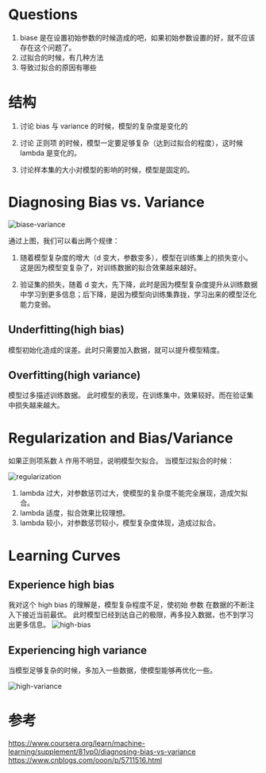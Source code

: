 # Questions
1. biase 是在设置初始参数的时候造成的吧，如果初始参数设置的好，就不应该存在这个问题了。
2. 过拟合的时候，有几种方法
3. 导致过拟合的原因有哪些

# 结构
1. 讨论 bias 与 variance 的时候，模型的复杂度是变化的

2. 讨论 正则项 的时候，模型一定要足够复杂（达到过拟合的程度），这时候 lambda 是变化的。

3. 讨论样本集的大小对模型的影响的时候，模型是固定的。

# Diagnosing Bias vs. Variance

![biase-variance](https://d3c33hcgiwev3.cloudfront.net/imageAssetProxy.v1/I4dRkz_pEeeHpAqQsW8qwg_bed7efdd48c13e8f75624c817fb39684_fixed.png?expiry=1539388800000&hmac=aA-IallqzlEMDqBNyK0UfiWsx1fR-9WIsNtuGGrdR1Y)

通过上图，我们可以看出两个规律：

1. 随着模型复杂度的增大（d 变大，参数变多），模型在训练集上的损失变小。这是因为模型变复杂了，对训练数据的拟合效果越来越好。

2. 验证集的损失，随着 d 变大，先下降，此时是因为模型复杂度提升从训练数据中学习到更多信息；后下降，是因为模型向训练集靠拢，学习出来的模型泛化能力变弱。

## Underfitting(high bias)
模型初始化造成的误差。此时只需要加入数据，就可以提升模型精度。

## Overfitting(high variance)
模型过多描述训练数据。
此时模型的表现，在训练集中，效果较好。而在验证集中损失越来越大。

# Regularization and Bias/Variance
如果正则项系数 $\lambda$ 作用不明显，说明模型欠拟合。
当模型过拟合的时候：

![regularization](https://d3c33hcgiwev3.cloudfront.net/imageAssetProxy.v1/3XyCytntEeataRJ74fuL6g_3b6c06d065d24e0bf8d557e59027e87a_Screenshot-2017-01-13-16.09.36.png?expiry=1539388800000&hmac=-LAbFGmqyfZIZb8Z5j1V8-8TY6ehceIdb5ZmHE_sg1o)

1. lambda 过大，对参数惩罚过大，使模型的复杂度不能完全展现，造成欠拟合。
2. lambda 适度，拟合效果比较理想。
3. lambda 较小，对参数惩罚较小，模型复杂度体现，造成过拟合。


# Learning Curves
## Experience high bias
我对这个 high bias 的理解是，模型复杂程度不足，使初始 参数 在数据的不断注入下接近当前最优。
此时模型已经到达自己的极限，再多投入数据，也不到学习出更多信息。
![high-bias](https://d3c33hcgiwev3.cloudfront.net/imageAssetProxy.v1/bpAOvt9uEeaQlg5FcsXQDA_ecad653e01ee824b231ff8b5df7208d9_2-am.png?expiry=1539388800000&hmac=wjkumFulg4vuZcf3UAK7jgAKJSRk0pTMBJAzUwdv1wE)


## Experiencing high variance
当模型足够复杂的时候，多加入一些数据，使模型能够再优化一些。

![high-variance](https://d3c33hcgiwev3.cloudfront.net/imageAssetProxy.v1/vqlG7t9uEeaizBK307J26A_3e3e9f42b5e3ce9e3466a0416c4368ee_ITu3antfEeam4BLcQYZr8Q_37fe6be97e7b0740d1871ba99d4c2ed9_300px-Learning1.png?expiry=1539388800000&hmac=g9z14eSTayikqkZmDGxRqrS0g3KyAqBDK1xspHb3nZo)

# 参考
https://www.coursera.org/learn/machine-learning/supplement/81vp0/diagnosing-bias-vs-variance
https://www.cnblogs.com/ooon/p/5711516.html
